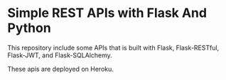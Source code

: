 # Simple REST APIs with Flask And Python

This repository include some APIs that is built with Flask, Flask-RESTful, Flask-JWT, and Flask-SQLAlchemy.

These apis are deployed on Heroku.
